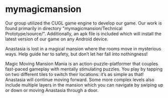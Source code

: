 # mymagicmansion

Our group utilized the CUGL game engine to develop our game.  Our work is found primarily in directory "mymagicmansion/Technical Prototype/source/". Additionally, an apk file is included which will install the latest version of our game on any Android device.

Anastasia is lost in a magical mansion where the rooms move in mysterious ways. Help guide her to safety, but don’t let her fall into nothingness!

Magic Moving Mansion Mania is an action-puzzle-platformer that couples fast-paced gameplay with mentally stimulating puzzles. You play by tapping on two different tiles to switch their locations: it’s as simple as that! Anastasia will continue moving forward. Some more complex levels also include multiple layers in the mansion which you can navigate by swiping up or down or moving Anastasia through a door.

